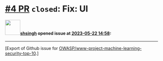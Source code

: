 # [\#4 PR](https://github.com/OWASP/www-project-machine-learning-security-top-10/pull/4) `closed`: Fix: UI

#### <img src="https://avatars.githubusercontent.com/u/412800?v=4" width="50">[shsingh](https://github.com/shsingh) opened issue at [2023-05-22 14:58](https://github.com/OWASP/www-project-machine-learning-security-top-10/pull/4):






-------------------------------------------------------------------------------



[Export of Github issue for [OWASP/www-project-machine-learning-security-top-10](https://github.com/OWASP/www-project-machine-learning-security-top-10).]
